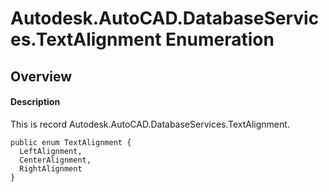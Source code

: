 # Autodesk.AutoCAD.DatabaseServices.TextAlignment Enumeration

## Overview

#### Description
This is record Autodesk.AutoCAD.DatabaseServices.TextAlignment.
```text
public enum TextAlignment {
  LeftAlignment,
  CenterAlignment,
  RightAlignment
}
```
